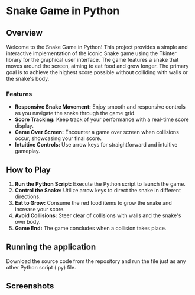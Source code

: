 # Snake Game in Python

## Overview

Welcome to the Snake Game in Python! This project provides a simple and interactive implementation of the iconic Snake game using the Tkinter library for the graphical user interface. The game features a snake that moves around the screen, aiming to eat food and grow longer. The primary goal is to achieve the highest score possible without colliding with walls or the snake's body.

### Features

- **Responsive Snake Movement:** Enjoy smooth and responsive controls as you navigate the snake through the game grid.
- **Score Tracking:** Keep track of your performance with a real-time score display.
- **Game Over Screen:** Encounter a game over screen when collisions occur, showcasing your final score.
- **Intuitive Controls:** Use arrow keys for straightforward and intuitive gameplay.

## How to Play

1. **Run the Python Script:** Execute the Python script to launch the game.
2. **Control the Snake:** Utilize arrow keys to direct the snake in different directions.
3. **Eat to Grow:** Consume the red food items to grow the snake and increase your score.
4. **Avoid Collisions:** Steer clear of collisions with walls and the snake's own body.
5. **Game End:** The game concludes when a collision takes place.

## Running the application

Download the source code from the repository and run the file just as any other Python script (.py) file.

## Screenshots



